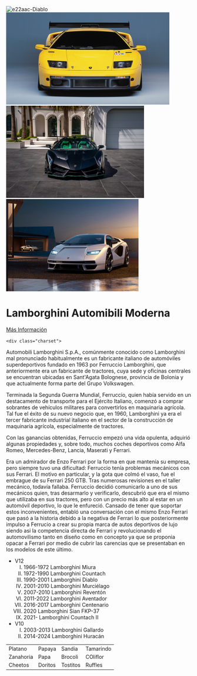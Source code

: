 <html lang="en">
<head>
    <meta charset="UTF-8">
    <meta name="viewport" content="width=device-width, initial-scale=1.0">
    <title>Document</title>
    <link rel="stylesheet" href="style.css">
</head>
<body>
    <div class="sec-1">
<img src="img/lamborghini-temerario-road-1-66bf21d0e6207.avif" height="250" alt="e22aac-Diablo">
<img src="img/lamborghni-diablo-gtr-2000-7.jpeg" height="250" alt="diablo 2000">
<img src="img/Lamborghini-Veneno-Roadster-5.webp" height="250" alt="e22aad-Diablo">
<img src="img/countach_hp (1).jpg" height="250" width="360" alt="countach_hp">
<div>
    <div class="header-content container">
<div class="header-txt">
    <h1> <span>Lamborghini </span>Automibili Moderna</h1>
    <div class="buttons">
        <a href="#" class="btn-1"> Más Información</a>
    </div>
     
    <div class="charset">
<p>
    Automobili Lamborghini S.p.A., comúnmente conocido como Lamborghini ​mal pronunciado habitualmente es un fabricante italiano de automóviles superdeportivos fundado en 1963 por Ferruccio Lamborghini, que anteriormente era un fabricante de tractores, cuya sede y oficinas centrales se encuentran ubicadas en Sant'Agata Bolognese, 
    provincia de Bolonia y que actualmente forma parte del Grupo Volkswagen. 
</p>

<p>
    Terminada la Segunda Guerra Mundial, Ferruccio, quien había servido en un destacamento de transporte para el Ejército Italiano, comenzó a comprar sobrantes de vehículos militares para convertirlos en maquinaria agrícola. Tal fue el éxito de su nuevo negocio que, en 1960, Lamborghini ya era el tercer fabricante industrial italiano en el sector de la construcción de maquinaria agrícola, especialmente de tractores.

Con las ganancias obtenidas, Ferruccio empezó una vida opulenta, adquirió algunas propiedades y, sobre todo, muchos coches deportivos como Alfa Romeo, Mercedes-Benz, Lancia, Maserati y Ferrari.

</p>
<p>
    Era un admirador de Enzo Ferrari por la forma en que mantenía su empresa, pero siempre tuvo una dificultad: Ferruccio tenía problemas mecánicos con sus Ferrari. El motivo en particular, y la gota que colmó el vaso, fue el embrague de su Ferrari 250 GTB. Tras numerosas revisiones en el taller mecánico, todavía fallaba. Ferruccio decidió comunicarlo a uno de sus mecánicos quien, tras desarmarlo y verificarlo, descubrió que era el mismo que utilizaba en sus tractores, pero con un precio más alto al estar en un automóvil deportivo, lo que le enfureció. Cansado de tener que soportar estos inconvenientes, entabló una conversación con el mismo Enzo Ferrari que pasó a la historia debido a la negativa de Ferrari lo que posteriormente impulso a Ferrucio a crear su propia marca de autos deportivos de lujo siendo asi la competencia directa de Ferrari y revolucionando el automovilismo tanto en diseño como en concepto ya que se proponia opacar a Ferrari por medio de cubrir las carencias que se presentaban en los modelos de este último.
</p>
<ul>
    <li>V12 <ol type="I"">
        <li>1966-1972 Lamborghini Miura</li>
        <li>1972-1990 Lamborghini Countach</li>
        <li>1990-2001 Lamborghini Diablo</li>
        <li>2001-2010 Lamborghini Murciélago</li>
        <li>2007-2010 Lamborghini Reventón</li>
        <li>2011-2022 Lamborghini Aventador
        <li>2016-2017 Lamborghini Centenario</li>
        <li>2020 Lamborghini Sian FKP-37</li>
        <li>2021- Lamborghini Countach II</li>
        </li>
    </ol></li>
    <li>V10<ol type="I">
        <li>2003-2013 Lamborghini Gallardo</li>
        <li>2014-2024 Lamborghini Huracán</li>
    </ol></li>
</body>
    
</ul>
    </div>
    <body>
    <table>
  <tr>
    <td>Platano</td>
    <td>Papaya</td>
    <td>Sandia</td>
    <td>Tamarindo</td>
  </tr>
  <tr>
    <td>Zanahoria</td>
    <td>Papa</td>
    <td>Brocoli</td>
    <td>COliflor</td>
  </tr>
  <tr>
    <td>Cheetos</td>
    <td>Doritos</td>
    <td>Tostitos</td>
    <td>Ruffles</td>
  </tr>
</table>
</body>
</html>
